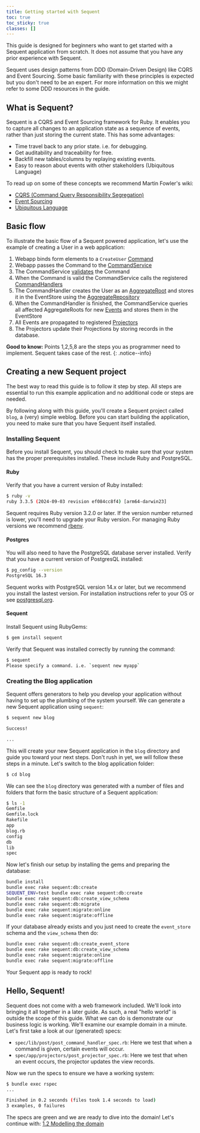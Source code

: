 ```yaml
---
title: Getting started with Sequent
toc: true
toc_sticky: true
classes: []
---
```


This guide is designed for beginners who want to get started with a Sequent application from scratch. It does not assume that you have any prior experience with Sequent.

Sequent uses design patterns from DDD (Domain-Driven Design) like CQRS and Event Sourcing. Some basic familiarity with these principles is expected but you don't need to be an expert. For more information on this we might refer to some DDD resources in the guide.

## What is Sequent?

Sequent is a CQRS and Event Sourcing framework for Ruby. It enables you to capture all changes to an application state as a sequence of events, rather than just storing the current state. This has some advantages:

- Time travel back to any prior state. i.e. for debugging.
- Get auditability and traceability for free.
- Backfill new tables/columns by replaying existing events.
- Easy to reason about events with other stakeholders (Ubiquitous Language)

To read up on some of these concepts we recommend Martin Fowler's wiki:

- [CQRS (Command Query Responsibility Segregation)](https://martinfowler.com/bliki/CQRS.html)
- [Event Sourcing](https://martinfowler.com/eaaDev/EventSourcing.html)
- [Ubiquitous Language](https://martinfowler.com/bliki/UbiquitousLanguage.html)

## Basic flow

To illustrate the basic flow of a Sequent powered application, let's use the example of creating a User in a web application:

1. Webapp binds form elements to a `CreateUser` [Command](concepts/command.html)
2. Webapp passes the Command to the [CommandService](concepts/command-service.html)
3. The CommandService [validates](concepts/validations.html) the Command
4. When the Command is valid the CommandService calls the registered [CommandHandlers](concepts/command-handler.html)
5. The CommandHandler creates the User as an [AggregateRoot](concepts/aggregate-root.html) and stores it in the EventStore using the [AggregateRepository](concepts/aggregate-repository.html)
6. When the CommandHandler is finished, the CommandService queries all affected AggregateRoots for new [Events](concepts/event.html) and stores them in the EventStore
7. All Events are propagated to registered [Projectors](concepts/projector.html)
8. The Projectors update their Projections by storing records in the database.

**Good to know:** Points 1,2,5,8 are the steps you as programmer need to implement. Sequent takes case of the rest.
{: .notice--info}

## Creating a new Sequent project

The best way to read this guide is to follow it step by step. All steps are essential to run this example application and no additional code or steps are needed.

By following along with this guide, you'll create a Sequent project called `blog`, a (very) simple weblog. Before you can start building the application, you need to make sure that you have Sequent itself installed.

### Installing Sequent

Before you install Sequent, you should check to make sure that your system has the proper prerequisites installed. These include Ruby and PostgreSQL.

#### Ruby

Verify that you have a current version of Ruby installed:

```bash
$ ruby -v
ruby 3.3.5 (2024-09-03 revision ef084cc8f4) [arm64-darwin23]
```

Sequent requires Ruby version 3.2.0 or later. If the version number returned is lower, you'll need to upgrade your Ruby version. For managing Ruby versions we recommend [rbenv](https://github.com/rbenv/rbenv).

#### Postgres

You will also need to have the PostgreSQL database server installed. Verify that you have a current version of PostgresQL installed:

```bash
$ pg_config --version
PostgreSQL 16.3
```

Sequent works with PostgreSQL version 14.x or later, but we recommend you install the lastest version. For installation instructions refer to your OS or see [postgresql.org](https://www.postgresql.org).

#### Sequent

Install Sequent using RubyGems:

```bash
$ gem install sequent
```

Verify that Sequent was installed correctly by running the command:

```bash
$ sequent
Please specify a command. i.e. `sequent new myapp`
```

### Creating the Blog application

Sequent offers generators to help you develop your application without having to set up the plumbing of the system yourself. We can generate a new Sequent application using `sequent`:

```bash
$ sequent new blog

Success!

...
```

This will create your new Sequent application in the `blog` directory and guide you toward your next steps. Don't rush in yet, we will follow these steps in a minute. Let's switch to the blog application folder:

```bash
$ cd blog
```

We can see the `blog` directory was generated with a number of files and folders that form the basic structure of a Sequent application:

```bash
$ ls -1
Gemfile
Gemfile.lock
Rakefile
app
blog.rb
config
db
lib
spec
```

Now let's finish our setup by installing the gems and preparing the database:

```bash
bundle install
bundle exec rake sequent:db:create
SEQUENT_ENV=test bundle exec rake sequent:db:create
bundle exec rake sequent:db:create_view_schema
bundle exec rake sequent:db:migrate
bundle exec rake sequent:migrate:online
bundle exec rake sequent:migrate:offline
```

If your database already exists and you just need to create the `event_store` schema
and the `view_schema` then do:

```bash
bundle exec rake sequent:db:create_event_store
bundle exec rake sequent:db:create_view_schema
bundle exec rake sequent:migrate:online
bundle exec rake sequent:migrate:offline
```

Your Sequent app is ready to rock!

## Hello, Sequent!

Sequent does not come with a web framework included. We'll look into bringing it all together in a later guide. As such, a real "hello world" is outside the scope of this
guide. What we can do is demonstrate our business logic is working. We'll examine our example domain in a minute.
Let's first take a look at our (generated) specs:

- `spec/lib/post/post_command_handler_spec.rb`: Here we test that when a command is given, certain events will occur.
- `spec/app/projectors/post_projector_spec.rb`: Here we test that when an event occurs, the projector updates the view records.

Now we run the specs to ensure we have a working system:

```bash
$ bundle exec rspec
...

Finished in 0.2 seconds (files took 1.4 seconds to load)
3 examples, 0 failures
```

The specs are green and we are ready to dive into the domain! Let's continue with: [1.2 Modelling the domain](/docs/modelling-the-domain.html)
